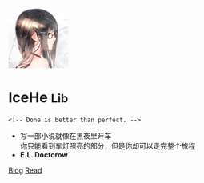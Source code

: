 <img src="_docsify/avatar-400.png" alt="avatar"  width="120px"/>

# IceHe <small>Lib</small>

    <!-- Done is better than perfect. -->

<!-- - [GitHub](https://github.com/IceHe) &nbsp;/&nbsp; [GitLab](https://gitlab.com/IceHe) &nbsp;/&nbsp; [Weibo](https://weibo.com/icedes) -->

- 写一部小说就像在黑夜里开车<br/>你只能看到车灯照亮的部分，但是你却可以走完整个旅程
- **E.L. Doctorow**

<!-- - Tech &nbsp;/&nbsp; Tool &nbsp;/&nbsp; Life &nbsp;/&nbsp; Favorite &nbsp;/&nbsp; Wiki -->

<!-- - Wiki：Never memorize something that you can look up. -->
<!-- - **Albert Einstein** -->

[Blog](https://icehe.me)
[Read](#icehe39s-lib)

<!-- Ref : https://docsify.js.org/#/cover -->
